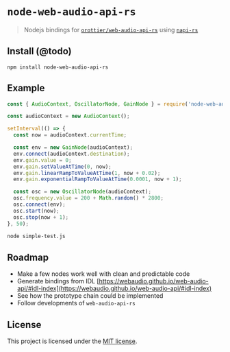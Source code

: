 # `node-web-audio-api-rs`

> Nodejs bindings for [`orottier/web-audio-api-rs`](https://github.com/orottier/web-audio-api-rs/) using [`napi-rs`](https://github.com/napi-rs/napi-rs/)

## Install (@todo)

```
npm install node-web-audio-api-rs
```

## Example

```js
const { AudioContext, OscillatorNode, GainNode } = require('node-web-audio-api-rs');

const audioContext = new AudioContext();

setInterval(() => {
  const now = audioContext.currentTime;

  const env = new GainNode(audioContext);
  env.connect(audioContext.destination);
  env.gain.value = 0;
  env.gain.setValueAtTime(0, now);
  env.gain.linearRampToValueAtTime(1, now + 0.02);
  env.gain.exponentialRampToValueAtTime(0.0001, now + 1);

  const osc = new OscillatorNode(audioContext);
  osc.frequency.value = 200 + Math.random() * 2800;
  osc.connect(env);
  osc.start(now);
  osc.stop(now + 1);
}, 50);
```

```sh
node simple-test.js
```

## Roadmap

- Make a few nodes work well with clean and predictable code
- Generate bindings from IDL [https://webaudio.github.io/web-audio-api/#idl-index](https://webaudio.github.io/web-audio-api/#idl-index)
- See how the prototype chain could be implemented
- Follow developments of `web-audio-api-rs`

## License

This project is licensed under the [MIT license](./LICENSE).
